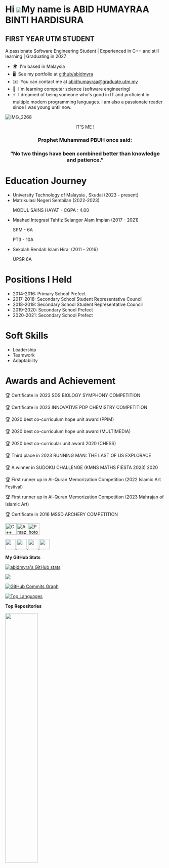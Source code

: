 Hi ![](https://user-images.githubusercontent.com/18350557/176309783-0785949b-9127-417c-8b55-ab5a4333674e.gif)My name is ABID HUMAYRAA BINTI HARDISURA
=====================================================================================================================================================

FIRST YEAR UTM STUDENT
----------------------

A passionate Software Engineering Student | Experienced in C++ and still learning | Graduating in 2027

*   🌍  I'm based in Malaysia
*   🖥️  See my portfolio at [github/abidmyra](http://github.com/abidmyra)
*   ✉️  You can contact me at [abidhumayraa@graduate.utm.my](mailto:abidhumayraa@graduate.utm.my)
*   🧠  I'm learning computer science (software engineering)
*   ⚡  I dreamed of being someone who's good in IT and proficient in multiple modern programming languages. I am also a passionate reader since I was young until now.
<p align="left">
                    </p>

![IMG_2268](https://github.com/abidmyra/abidmyra/assets/148435590/562aa3e3-cb03-47bd-bbd4-1c08848a98ec)
<p align = "center" > IT'S ME ! </p>

<h3 align = "center">  Prophet Muhammad PBUH once said: </h3>
<h3 align = "center" > “No two things have been combined better than knowledge and patience.” </h3>

<h1 > Education Journey </h1>

- University Technology of Malaysia , Skudai (2023 - present)
- Matrikulasi Negeri Sembilan (2022-2023)
  <p> MODUL SAINS HAYAT - CGPA : 4.00 </p>
- Maahad Integrasi Tahfiz Selangor Alam Impian (2017 - 2021)
  <p> SPM - 6A </p>
  <p> PT3 - 10A</p>  
- Sekolah Rendah Islam Hira' (2011 - 2016)
   <p> UPSR 6A </p>
   
<h1 > Positions I Held </h1>

- 2014-2016: Primary School Prefect
- 2017-2018: Secondary School Student Representative Council
- 2018-2019: Secondary School Student Representative Council
- 2019-2020: Secondary School Prefect
- 2020-2021: Secondary School Prefect

<h1 > Soft Skills </h1>

- Leadership
- Teamwork
- Adaptability
   
<h1 > Awards and Achievement </h1>

<p>🏆 Certificate in 2023 SDS BIOLOGY SYMPHONY COMPETITION  </p>
<p>🏆 Certificate in 2023 INNOVATIVE PDP CHEMISTRY COMPETITION </p>
<p>🏆 2020 best co-curriculum hope unit award (PPIM) </p>
<p>🏆 2020 best co-curriculum hope unit award (MULTIMEDIA) </p>
<p>🏆 2020 best co-curricular unit award 2020 (CHESS)  </p>
<p>🏆 Third place in 2023 RUNNING MAN: THE LAST OF US EXPLORACE </p>
<p>🏆 A winner in SUDOKU CHALLENGE (KMNS MATHS FIESTA 2023) 2020 </p>
<p>🏆 First runner up in Al-Quran Memorization Competition (2022 Islamic Art Festival) </p>
<p>🏆 First runner up in Al-Quran Memorization Competition (2023 Mahrajan of Islamic Art) </p>
<p>🏆 Certificate in 2016 MSSD ARCHERY COMPETITION  </p>


<a href="https://docs.microsoft.com/en-us/cpp/?view=msvc-170" target="_blank" rel="noreferrer"><img src="https://raw.githubusercontent.com/danielcranney/readme-generator/main/public/icons/skills/cplusplus-colored.svg" width="36" height="36" alt="C++" /></a><a href="https://aws.amazon.com" target="_blank" rel="noreferrer"><img src="https://raw.githubusercontent.com/danielcranney/readme-generator/main/public/icons/skills/aws-colored.svg" width="36" height="36" alt="Amazon Web Services" /></a><a href="https://www.adobe.com/uk/products/photoshop.html" target="_blank" rel="noreferrer"><img src="https://raw.githubusercontent.com/danielcranney/readme-generator/main/public/icons/skills/photoshop-colored.svg" width="36" height="36" alt="Photoshop" /></a>


<p align="left"> <a href="https://www.dev.to/abidmyra" target="_blank" rel="noreferrer"> <picture> <source media="(prefers-color-scheme: dark)" srcset="https://raw.githubusercontent.com/danielcranney/readme-generator/main/public/icons/socials/devdotto-dark.svg" /> <source media="(prefers-color-scheme: light)" srcset="https://raw.githubusercontent.com/danielcranney/readme-generator/main/public/icons/socials/devdotto.svg" /> <img src="https://raw.githubusercontent.com/danielcranney/readme-generator/main/public/icons/socials/devdotto.svg" width="32" height="32" /> </picture> </a> <a href="https://www.github.com/abidmyra" target="_blank" rel="noreferrer"> <picture> <source media="(prefers-color-scheme: dark)" srcset="https://raw.githubusercontent.com/danielcranney/readme-generator/main/public/icons/socials/github-dark.svg" /> <source media="(prefers-color-scheme: light)" srcset="https://raw.githubusercontent.com/danielcranney/readme-generator/main/public/icons/socials/github.svg" /> <img src="https://raw.githubusercontent.com/danielcranney/readme-generator/main/public/icons/socials/github.svg" width="32" height="32" /> </picture> </a> <a href="http://www.instagram.com/abidhumxyraa" target="_blank" rel="noreferrer"> <picture> <source media="(prefers-color-scheme: dark)" srcset="undefined" /> <source media="(prefers-color-scheme: light)" srcset="https://raw.githubusercontent.com/danielcranney/readme-generator/main/public/icons/socials/instagram.svg" /> <img src="https://raw.githubusercontent.com/danielcranney/readme-generator/main/public/icons/socials/instagram.svg" width="32" height="32" /> </picture> </a> <a href="https://www.x.com/abidhumxyraa" target="_blank" rel="noreferrer"> <picture> <source media="(prefers-color-scheme: dark)" srcset="https://raw.githubusercontent.com/danielcranney/readme-generator/main/public/icons/socials/twitter-dark.svg" /> <source media="(prefers-color-scheme: light)" srcset="https://raw.githubusercontent.com/danielcranney/readme-generator/main/public/icons/socials/twitter.svg" /> <img src="https://raw.githubusercontent.com/danielcranney/readme-generator/main/public/icons/socials/twitter.svg" width="32" height="32" /> </picture> </a></p>

<b>My GitHub Stats</b>

<a href="http://www.github.com/abidmyra"><img src="https://github-readme-stats.vercel.app/api?username=abidmyra&show_icons=true&hide=&count_private=true&title_color=0891b2&text_color=ffffff&icon_color=0891b2&bg_color=1c1917&hide_border=true&show_icons=true" alt="abidmyra's GitHub stats" /></a>

<a href="http://www.github.com/abidmyra"><img src="https://github-readme-streak-stats.herokuapp.com/?user=abidmyra&stroke=ffffff&background=1c1917&ring=0891b2&fire=0891b2&currStreakNum=ffffff&currStreakLabel=0891b2&sideNums=ffffff&sideLabels=ffffff&dates=ffffff&hide_border=true" /></a>

<a href="http://www.github.com/abidmyra"><img src="https://github-readme-activity-graph.cyclic.app/graph?username=abidmyra&bg_color=1c1917&color=ffffff&line=0891b2&point=ffffff&area_color=1c1917&area=true&hide_border=true&custom_title=GitHub%20Commits%20Graph" alt="GitHub Commits Graph" /></a>

<a href="https://github.com/abidmyra" align="left"><img src="https://github-readme-stats.vercel.app/api/top-langs/?username=abidmyra&langs_count=10&title_color=0891b2&text_color=ffffff&icon_color=0891b2&bg_color=1c1917&hide_border=true&locale=en&custom_title=Top%20%Languages" alt="Top Languages" /></a>

<b>Top Repositories</b>

<div width="100%" align="center"><a href="https://github.com/abidmyra/TIS-E-PORTFOLIO" align="left"><img align="left" width="45%" src="https://github-readme-stats.vercel.app/api/pin/?username=abidmyra&repo=TIS-E-PORTFOLIO&title_color=0891b2&text_color=ffffff&icon_color=0891b2&bg_color=1c1917&hide_border=true&locale=en" /></a></div><br /><br /><br /><br /><br /><br /><br />
